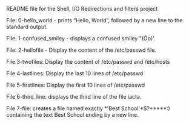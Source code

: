 README file for the Shell, I/O Redirections and filters project

File: 0-hello_world - prints “Hello, World”, followed by a new line to the standard output.

File: 1-confused_smiley - displays a confused smiley "(Ôo)'.

File: 2-hellofile - Display the content of the /etc/passwd file.

File 3-twofiles: Display the content of /etc/passwd and /etc/hosts

File 4-lastlines: Display the last 10 lines of /etc/passwd

File 5-firstlines: Display the first 10 lines of /etc/passwd

File 6-third_line: displays the third line of the file iacta.

File 7-file: creates a file named exactly \*\'Best School\'\*$\?\*\*\*\*\*:) containing the text Best School ending by a new line.

